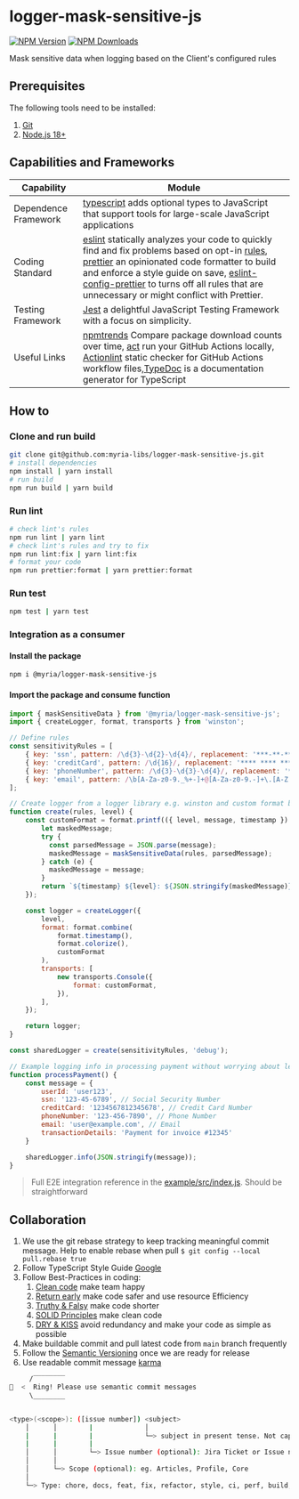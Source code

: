 # logger-mask-sensitive-js

<!-- [![Build Status](https://github.com/myria-libs/logger-mask-sensitive-js/actions/workflows/ci.yml/badge.svg?branch=main)](https://github.com/myria-libs/logger-mask-sensitive-js/actions/workflows/ci.yml?query=branch%3Amain)
[![Release Status](https://github.com/myria-libs/logger-mask-sensitive-js/actions/workflows/publish.yml/badge.svg)](https://github.com/myria-libs/logger-mask-sensitive-js/actions/workflows/publish.yml) -->

[![NPM Version](https://badgen.net/npm/v/@myria/logger-mask-sensitive-js)](https://npmjs.org/package/@myria/logger-mask-sensitive-js)
[![NPM Downloads](https://badgen.net/npm/dm/@myria/logger-mask-sensitive-js)](https://npmcharts.com/compare/@myria/logger-mask-sensitive-js?minimal=true)

<!-- [![NPM Install Size](https://badgen.net/packagephobia/install/@myria/logger-mask-sensitive-js)](https://packagephobia.com/result?p=@myria%2Flogger-mask-sensitive-js) -->

Mask sensitive data when logging based on the Client's configured rules

## Prerequisites

The following tools need to be installed:

1. [Git](http://git-scm.com/)
2. [Node.js 18+](http://nodejs.org/)

## Capabilities and Frameworks

| Capability           | Module                                                                                                                                                                                                                                                                                                                                                                                                                                    |
| -------------------- | ----------------------------------------------------------------------------------------------------------------------------------------------------------------------------------------------------------------------------------------------------------------------------------------------------------------------------------------------------------------------------------------------------------------------------------------- |
| Dependence Framework | [typescript](https://www.npmjs.com/package/typescript) adds optional types to JavaScript that support tools for large-scale JavaScript applications                                                                                                                                     |
| Coding Standard      | [eslint](https://eslint.org/) statically analyzes your code to quickly find and fix problems based on opt-in [rules](https://eslint.org/docs/latest/rules/), [prettier](https://prettier.io/docs/en/) an opinionated code formatter to build and enforce a style guide on save, [eslint-config-prettier](https://github.com/prettier/eslint-config-prettier) to turns off all rules that are unnecessary or might conflict with Prettier. |
| Testing Framework    | [Jest](https://jestjs.io/) a delightful JavaScript Testing Framework with a focus on simplicity.                                                                                                                                                                                                                                                                                                                                          |
| Useful Links         | [npmtrends](https://npmtrends.com/) Compare package download counts over time, [act](https://nektosact.com/introduction.html) run your GitHub Actions locally, [Actionlint](https://marketplace.visualstudio.com/items?itemName=arahata.linter-actionlint) static checker for GitHub Actions workflow files,[TypeDoc](https://typedoc.org/guides/overview/) is a documentation generator for TypeScript                                   |

## How to

### Clone and run build

```bash
git clone git@github.com:myria-libs/logger-mask-sensitive-js.git
# install dependencies
npm install | yarn install
# run build
npm run build | yarn build
```

### Run lint

```bash
# check lint's rules
npm run lint | yarn lint
# check lint's rules and try to fix
npm run lint:fix | yarn lint:fix
# format your code
npm run prettier:format | yarn prettier:format
```

### Run test

```bash
npm test | yarn test
```

### Integration as a consumer

#### Install the package

```bash
npm i @myria/logger-mask-sensitive-js
```

#### Import the package and consume function

```javascript
import { maskSensitiveData } from '@myria/logger-mask-sensitive-js';
import { createLogger, format, transports } from 'winston';

// Define rules
const sensitivityRules = [
    { key: 'ssn', pattern: /\d{3}-\d{2}-\d{4}/, replacement: '***-**-****' },
    { key: 'creditCard', pattern: /\d{16}/, replacement: '**** **** **** ****' },
    { key: 'phoneNumber', pattern: /\d{3}-\d{3}-\d{4}/, replacement: '***-***-****' },
    { key: 'email', pattern: /\b[A-Za-z0-9._%+-]+@[A-Za-z0-9.-]+\.[A-Z|a-z]{2,}\b/, replacement: '****@****.com' }
];

// Create logger from a logger library e.g. winston and custom format based on the built-in function maskSensitiveData
function create(rules, level) {
    const customFormat = format.printf(({ level, message, timestamp }) => {
        let maskedMessage;
        try {
          const parsedMessage = JSON.parse(message);
          maskedMessage = maskSensitiveData(rules, parsedMessage);          
        } catch (e) {            
          maskedMessage = message;
        }        
        return `${timestamp} ${level}: ${JSON.stringify(maskedMessage)}`;
    }); 

    const logger = createLogger({
        level,
        format: format.combine(
            format.timestamp(),
            format.colorize(),
            customFormat
        ),
        transports: [
            new transports.Console({
                format: customFormat,
            }),
        ],
    });

    return logger;
}

const sharedLogger = create(sensitivityRules, 'debug');

// Example logging info in processing payment without worrying about leaking sensitive info
function processPayment() {
    const message = {
        userId: 'user123',
        ssn: '123-45-6789', // Social Security Number
        creditCard: '1234567812345678', // Credit Card Number
        phoneNumber: '123-456-7890', // Phone Number
        email: 'user@example.com', // Email
        transactionDetails: 'Payment for invoice #12345'
    }

    sharedLogger.info(JSON.stringify(message));
}
```

> Full E2E integration reference in the [example/src/index.js](https://github.com/myria-libs/logger-mask-sensitive-js/blob/main/example/src/index.js). Should be straightforward

## Collaboration

1. We use the git rebase strategy to keep tracking meaningful commit message. Help to enable rebase when pull `$ git config --local pull.rebase true`
2. Follow TypeScript Style Guide [Google](https://google.github.io/styleguide/tsguide.html)
3. Follow Best-Practices in coding:
    1. [Clean code](https://github.com/labs42io/clean-code-typescript) make team happy
    2. [Return early](https://szymonkrajewski.pl/why-should-you-return-early/) make code safer and use resource Efficiency
    3. [Truthy & Falsy](https://frontend.turing.edu/lessons/module-1/js-truthy-falsy-expressions.html) make code shorter
    4. [SOLID Principles](https://javascript.plainenglish.io/solid-principles-with-type-script-d0f9a0589ec5) make clean code
    5. [DRY & KISS](https://dzone.com/articles/software-design-principles-dry-and-kiss) avoid redundancy and make your code as simple as possible
4. Make buildable commit and pull latest code from `main` branch frequently
5. Follow the [Semantic Versioning](https://semver.org/) once we are ready for release
6. Use readable commit message [karma](http://karma-runner.github.io/6.3/dev/git-commit-msg.html)

```bash
     /‾‾‾‾‾‾‾‾
🔔  <  Ring! Please use semantic commit messages
     \________


<type>(<scope>): ([issue number]) <subject>
    │      │        |             │
    |      |        |             └─> subject in present tense. Not capitalized. No period at the end.
    |      |        |
    │      │        └─> Issue number (optional): Jira Ticket or Issue number
    │      │
    │      └─> Scope (optional): eg. Articles, Profile, Core
    │
    └─> Type: chore, docs, feat, fix, refactor, style, ci, perf, build, or test.
```

